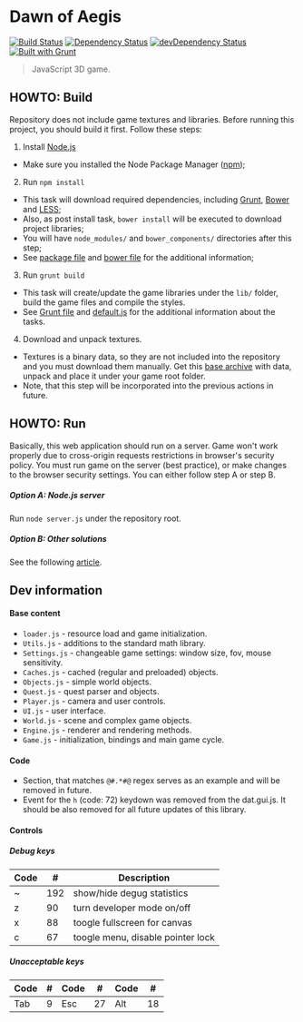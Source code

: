 Dawn of Aegis
=============

[![Build Status](https://travis-ci.org/edloidas/dawn-of-aegis.svg?branch=master)](https://travis-ci.org/edloidas/dawn-of-aegis)
[![Dependency Status](https://david-dm.org/edloidas/dawn-of-aegis.svg)](https://david-dm.org/edloidas/dawn-of-aegis)
[![devDependency Status](https://david-dm.org/edloidas/dawn-of-aegis/dev-status.svg)](https://david-dm.org/edloidas/dawn-of-aegis#info=devDependencies)
[![Built with Grunt](https://cdn.gruntjs.com/builtwith.png)](http://gruntjs.com/)

> JavaScript 3D game.

## HOWTO: Build ##

Repository does not include game textures and libraries. Before running this project, you should build it first. Follow these steps:

1. Install [Node.js](http://nodejs.org)
  * Make sure you installed the Node Package Manager ([npm](https://www.npmjs.org/));

2. Run `npm install`
  * This task will download required dependencies, including [Grunt](http://gruntjs.com/), [Bower](http://bower.io/) and [LESS](http://lesscss.org/);
  * Also, as post install task, `bower install` will be executed to download project libraries;
  * You will have `node_modules/` and `bower_components/` directories after this step;
  * See [package file](package.json) and  [bower file](bower.json) for the additional information;

3. Run `grunt build`
  * This task will create/update the game libraries under the `lib/` folder, build the game files and compile the styles.
  * See [Grunt file](Gruntfile.js) and [default.js](grunt/default.js) for the additional information about the tasks.

4. Download and unpack textures.
  * Textures is a binary data, so they are not included into the repository and you must download them manually. Get this [base archive](https://dl.dropboxusercontent.com/u/40688668/base.zip) with data, unpack and place it under your game root folder.
  * Note, that this step will be incorporated into the previous actions in future.


## HOWTO: Run ##

Basically, this web application should run on a server. Game won't work properly due to cross-origin requests restrictions in browser's security policy. You must run game on the server (best practice), or make changes to the browser security settings. You can either follow step A or step B.

##### Option A: Node.js server #####
Run `node server.js` under the repository root.

##### Option B: Other solutions #####
See the following [article](https://github.com/mrdoob/three.js/wiki/How-to-run-things-locally).

## Dev information ##

#### Base content ####
* `loader.js` - resource load and game initialization.
* `Utils.js` - additions to the standard math library.
* `Settings.js` - changeable game settings: window size, fov, mouse sensitivity.
* `Caches.js` - cached (regular and preloaded) objects.
* `Objects.js` - simple world objects.
* `Quest.js` - quest parser and objects.
* `Player.js` - camera and user controls.
* `UI.js` - user interface.
* `World.js` - scene and complex game objects.
* `Engine.js` - renderer and rendering methods.
* `Game.js` - initialization, bindings and main game cycle.

#### Code ####
* Section, that matches `@#.*#@` regex serves as an example and will be removed in future.
* Event for the `h` (code: 72) keydown was removed from the dat.gui.js. It should be also removed for all future updates of this library.

#### Controls ####

##### Debug keys #####
| Code |  #  | Description                       |
| ---- | --- | --------------------------------- |
|  ~   | 192 | show/hide degug statistics        |
|  z   | 90  | turn developer mode on/off        |
|  x   | 88  | toogle fullscreen for canvas      |
|  c   | 67  | toogle menu, disable pointer lock |

##### Unacceptable keys #####
| Code |  #  | Code |  #  | Code |  #  |
| ---- | --- | ---- | --- | ---- | --- |
| Tab  |   9 | Esc  |  27 | Alt  |  18 |
